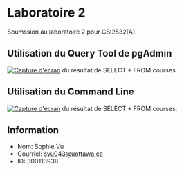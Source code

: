 # Laboratoire 2

Soumssion au laboratoire 2 pour CSI2532[A]. 

## Utilisation du Query Tool de pgAdmin

[![Capture d'écran](https://github.com/vusophie/csi2532_playground/blob/lab02/Partie1.png)](https://github.com/vusophie/csi2532_playground/tree/lab02) du résultat de SELECT * FROM courses. 

## Utilisation du Command Line

[![Capture d'écran](https://github.com/vusophie/csi2532_playground/blob/lab02/Partie1.png)](https://github.com/vusophie/csi2532_playground/tree/lab02) du résultat de SELECT * FROM courses. 

## Information
* Nom: Sophie Vu
* Courriel: svu043@uottawa.ca
* ID: 300113938

